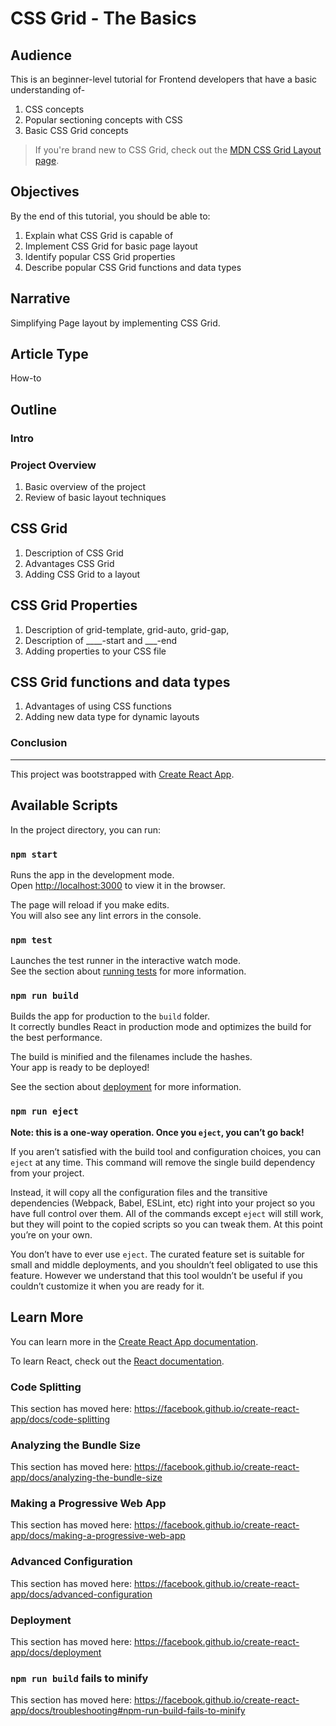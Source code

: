 # CSS Grid - The Basics

## Audience

This is an beginner-level tutorial for Frontend developers that have a basic understanding of-

1. CSS concepts
1. Popular sectioning concepts with CSS
1. Basic CSS Grid concepts

>  If you're brand new to CSS Grid, check out the [MDN CSS Grid Layout page](https://developer.mozilla.org/en-US/docs/Web/CSS/CSS_Grid_Layout).

## Objectives

By the end of this tutorial, you should be able to:

1. Explain what CSS Grid is capable of
1. Implement CSS Grid for basic page layout
1. Identify popular CSS Grid properties 
1. Describe popular CSS Grid functions and data types

## Narrative

<!-- *What's the common thread throughout the post?*  -->

Simplifying Page layout by implementing CSS Grid.

## Article Type

<!-- *How-to, high-level narrative, list post?*  -->

How-to

## Outline

### Intro

### Project Overview

1. Basic overview of the project
1. Review of basic layout techniques

## CSS Grid

1. Description of CSS Grid
1. Advantages CSS Grid
1. Adding CSS Grid to a layout

## CSS Grid Properties

1. Description of grid-template, grid-auto, grid-gap, 
1. Description of ____-start and ___-end
1. Adding properties to your CSS file

## CSS Grid functions and data types

1. Advantages of using CSS functions
1. Adding new data type for dynamic layouts


### Conclusion

------------------------------

This project was bootstrapped with [Create React App](https://github.com/facebook/create-react-app).

## Available Scripts

In the project directory, you can run:

### `npm start`

Runs the app in the development mode.<br>
Open [http://localhost:3000](http://localhost:3000) to view it in the browser.

The page will reload if you make edits.<br>
You will also see any lint errors in the console.

### `npm test`

Launches the test runner in the interactive watch mode.<br>
See the section about [running tests](https://facebook.github.io/create-react-app/docs/running-tests) for more information.

### `npm run build`

Builds the app for production to the `build` folder.<br>
It correctly bundles React in production mode and optimizes the build for the best performance.

The build is minified and the filenames include the hashes.<br>
Your app is ready to be deployed!

See the section about [deployment](https://facebook.github.io/create-react-app/docs/deployment) for more information.

### `npm run eject`

**Note: this is a one-way operation. Once you `eject`, you can’t go back!**

If you aren’t satisfied with the build tool and configuration choices, you can `eject` at any time. This command will remove the single build dependency from your project.

Instead, it will copy all the configuration files and the transitive dependencies (Webpack, Babel, ESLint, etc) right into your project so you have full control over them. All of the commands except `eject` will still work, but they will point to the copied scripts so you can tweak them. At this point you’re on your own.

You don’t have to ever use `eject`. The curated feature set is suitable for small and middle deployments, and you shouldn’t feel obligated to use this feature. However we understand that this tool wouldn’t be useful if you couldn’t customize it when you are ready for it.

## Learn More

You can learn more in the [Create React App documentation](https://facebook.github.io/create-react-app/docs/getting-started).

To learn React, check out the [React documentation](https://reactjs.org/).

### Code Splitting

This section has moved here: https://facebook.github.io/create-react-app/docs/code-splitting

### Analyzing the Bundle Size

This section has moved here: https://facebook.github.io/create-react-app/docs/analyzing-the-bundle-size

### Making a Progressive Web App

This section has moved here: https://facebook.github.io/create-react-app/docs/making-a-progressive-web-app

### Advanced Configuration

This section has moved here: https://facebook.github.io/create-react-app/docs/advanced-configuration

### Deployment

This section has moved here: https://facebook.github.io/create-react-app/docs/deployment

### `npm run build` fails to minify

This section has moved here: https://facebook.github.io/create-react-app/docs/troubleshooting#npm-run-build-fails-to-minify
